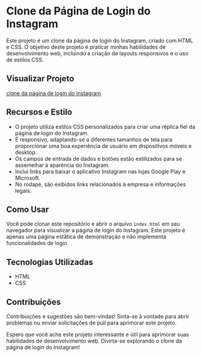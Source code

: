 # Clone da Página de Login do Instagram

Este projeto é um clone da página de login do Instagram, criado com HTML e CSS. O objetivo deste projeto é praticar minhas habilidades de desenvolvimento web, incluindo a criação de layouts responsivos e o uso de estilos CSS.

## Visualizar Projeto

[clone da página de login do instagram](https://strong-mooncake-3470c2.netlify.app/)

## Recursos e Estilo

- O projeto utiliza estilos CSS personalizados para criar uma réplica fiel da página de login do Instagram.
- É responsivo, adaptando-se a diferentes tamanhos de tela para proporcionar uma boa experiência de usuário em dispositivos móveis e desktop.
- Os campos de entrada de dados e botões estão estilizados para se assemelhar à aparência do Instagram.
- Inclui links para baixar o aplicativo Instagram nas lojas Google Play e Microsoft.
- No rodapé, são exibidos links relacionados à empresa e informações legais.

## Como Usar

Você pode clonar este repositório e abrir o arquivo `index.html` em seu navegador para visualizar a página de login do Instagram. Este projeto é apenas uma página estática de demonstração e não implementa funcionalidades de login.

## Tecnologias Utilizadas

- HTML
- CSS

## Contribuições

Contribuições e sugestões são bem-vindas! Sinta-se à vontade para abrir problemas ou enviar solicitações de pull para aprimorar este projeto.

Espero que você ache este projeto interessante e útil para aprimorar suas habilidades de desenvolvimento web. Divirta-se explorando o clone da página de login do Instagram!

